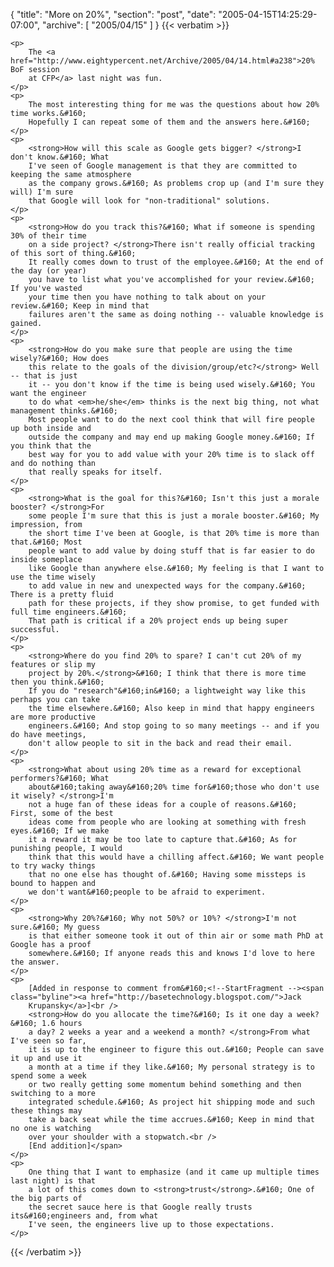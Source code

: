 {
  "title": "More on 20%",
  "section": "post",
  "date": "2005-04-15T14:25:29-07:00",
  "archive": [
    "2005/04/15"
  ]
}
{{< verbatim >}}

    <p>
        The <a href="http://www.eightypercent.net/Archive/2005/04/14.html#a238">20% BoF session
        at CFP</a> last night was fun.
    </p>
    <p>
        The most interesting thing for me was the questions about how 20% time works.&#160;
        Hopefully I can repeat some of them and the answers here.&#160; 
    </p>
    <p>
        <strong>How will this scale as Google gets bigger? </strong>I don't know.&#160; What
        I've seen of Google management is that they are committed to keeping the same atmosphere
        as the company grows.&#160; As problems crop up (and I'm sure they will) I'm sure
        that Google will look for "non-traditional" solutions.
    </p>
    <p>
        <strong>How do you track this?&#160; What if someone is spending 30% of their time
        on a side project? </strong>There isn't really official tracking of this sort of thing.&#160;
        It really comes down to trust of the employee.&#160; At the end of the day (or year)
        you have to list what you've accomplished for your review.&#160; If you've wasted
        your time then you have nothing to talk about on your review.&#160; Keep in mind that
        failures aren't the same as doing nothing -- valuable knowledge is gained.
    </p>
    <p>
        <strong>How do you make sure that people are using the time wisely?&#160; How does
        this relate to the goals of the division/group/etc?</strong> Well -- that is just
        it -- you don't know if the time is being used wisely.&#160; You want the engineer
        to do what <em>he/she</em> thinks is the next big thing, not what management thinks.&#160;
        Most people want to do the next cool think that will fire people up both inside and
        outside the company and may end up making Google money.&#160; If you think that the
        best way for you to add value with your 20% time is to slack off and do nothing than
        that really speaks for itself.
    </p>
    <p>
        <strong>What is the goal for this?&#160; Isn't this just a morale booster? </strong>For
        some people I'm sure that this is just a morale booster.&#160; My impression, from
        the short time I've been at Google, is that 20% time is more than that.&#160; Most
        people want to add value by doing stuff that is far easier to do inside someplace
        like Google than anywhere else.&#160; My feeling is that I want to use the time wisely
        to add value in new and unexpected ways for the company.&#160; There is a pretty fluid
        path for these projects, if they show promise, to get funded with full time engineers.&#160;
        That path is critical if a 20% project ends up being super successful.
    </p>
    <p>
        <strong>Where do you find 20% to spare? I can't cut 20% of my features or slip my
        project by 20%.</strong>&#160; I think that there is more time then you think.&#160;
        If you do "research"&#160;in&#160; a lightweight way like this perhaps you can take
        the time elsewhere.&#160; Also keep in mind that happy engineers are more productive
        engineers.&#160; And stop going to so many meetings -- and if you do have meetings,
        don't allow people to sit in the back and read their email.
    </p>
    <p>
        <strong>What about using 20% time as a reward for exceptional performers?&#160; What
        about&#160;taking away&#160;20% time for&#160;those who don't use it wisely? </strong>I'm
        not a huge fan of these ideas for a couple of reasons.&#160; First, some of the best
        ideas come from people who are looking at something with fresh eyes.&#160; If we make
        it a reward it may be too late to capture that.&#160; As for punishing people, I would
        think that this would have a chilling affect.&#160; We want people to try wacky things
        that no one else has thought of.&#160; Having some missteps is bound to happen and
        we don't want&#160;people to be afraid to experiment.
    </p>
    <p>
        <strong>Why 20%?&#160; Why not 50%? or 10%? </strong>I'm not sure.&#160; My guess
        is that either someone took it out of thin air or some math PhD at Google has a proof
        somewhere.&#160; If anyone reads this and knows I'd love to here the answer.
    </p>
    <p>
        [Added in response to comment from&#160;<!--StartFragment --><span class="byline"><a href="http://basetechnology.blogspot.com/">Jack
        Krupansky</a>]<br />
        <strong>How do you allocate the time?&#160; Is it one day a week?&#160; 1.6 hours
        a day? 2 weeks a year and a weekend a month? </strong>From what I've seen so far,
        it is up to the engineer to figure this out.&#160; People can save it up and use it
        a month at a time if they like.&#160; My personal strategy is to spend some a week
        or two really getting some momentum behind something and then switching to a more
        integrated schedule.&#160; As project hit shipping mode and such these things may
        take a back seat while the time accrues.&#160; Keep in mind that no one is watching
        over your shoulder with a stopwatch.<br />
        [End addition]</span>
    </p>
    <p>
        One thing that I want to emphasize (and it came up multiple times last night) is that
        a lot of this comes down to <strong>trust</strong>.&#160; One of the big parts of
        the secret sauce here is that Google really trusts its&#160;engineers and, from what
        I've seen, the engineers live up to those expectations.
    </p>

{{< /verbatim >}}
